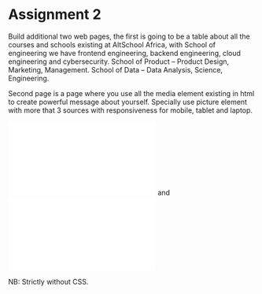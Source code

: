 # Assignment 2

Build additional two web pages, the first is going to be a table about all the courses and schools existing at AltSchool Africa, with School of engineering we have frontend engineering, backend engineering, cloud engineering and cybersecurity. School of Product – Product Design, Marketing, Management. School of Data – Data Analysis, Science, Engineering.

Second page is a page where you use all the media element existing in html to create powerful message about yourself. Specially use picture element with more that 3 sources with responsiveness for mobile, tablet and laptop.

![table.html](./table.html) and ![media.html](./media.html)

NB: Strictly without CSS.

